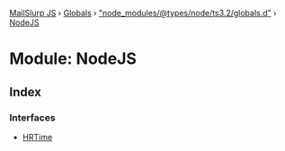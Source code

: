 [MailSlurp JS](../README.md) › [Globals](../globals.md) › ["node_modules/@types/node/ts3.2/globals.d"](_node_modules__types_node_ts3_2_globals_d_.md) › [NodeJS](_node_modules__types_node_ts3_2_globals_d_.nodejs.md)

# Module: NodeJS

## Index

### Interfaces

* [HRTime](../interfaces/_node_modules__types_node_ts3_2_globals_d_.nodejs.hrtime.md)
